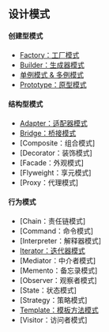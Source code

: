## 设计模式

#### 创建型模式

- [Factory：工厂模式](docs/factory.md)
- [Builder：生成器模式](docs/builder.md)
- [单例模式 & 多例模式](docs/singleton.md)
- [Prototype：原型模式](docs/prototype.md)

#### 结构型模式

- [Adapter：适配器模式](docs/adapter.md)
- [Bridge：桥接模式](docs/bridge.md)
- [Composite：组合模式]
- [Decorator：装饰模式]
- [Facade：外观模式]
- [Flyweight：享元模式]
- [Proxy：代理模式]

#### 行为模式

- [Chain：责任链模式]
- [Command：命令模式]
- [Interpreter：解释器模式]
- [Iterator：迭代器模式](docs/iterator.md)
- [Mediator：中介者模式]
- [Memento：备忘录模式]
- [Observer：观察者模式]
- [State：状态模式]
- [Strategy：策略模式]
- [Template：模板方法模式](docs/template.md)
- [Visitor：访问者模式]
